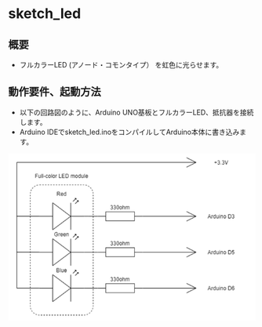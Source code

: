 # sketch_led

## 概要

* フルカラーLED (アノード・コモンタイプ） を虹色に光らせます。

## 動作要件、起動方法

* 以下の回路図のように、Arduino UNO基板とフルカラーLED、抵抗器を接続します。
* Arduino IDEでsketch_led.inoをコンパイルしてArduino本体に書き込みます。

![回路図](https://github.com/lazy-joker/arduino/blob/master/sketch_led/schematic.png?raw=true)
